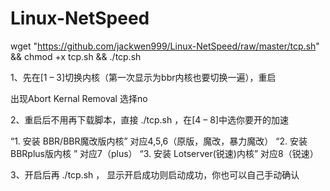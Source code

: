 # Linux-NetSpeed
wget "https://github.com/jackwen999/Linux-NetSpeed/raw/master/tcp.sh" && chmod +x tcp.sh && ./tcp.sh

1、先在[1 – 3]切换内核（第一次显示为bbr内核也要切换一遍），重启


出现Abort Kernal Removal 选择no


2、重启后不用再下载脚本，直接 ./tcp.sh ，在[4 – 8]中选你要开的加速

“1. 安装 BBR/BBR魔改版内核” 对应4,5,6（原版，魔改，暴力魔改）
“2. 安装 BBRplus版内核 ” 对应7（plus）
“3. 安装 Lotserver(锐速)内核” 对应8（锐速）

3、开启后再 ./tcp.sh ， 显示开启成功则启动成功，你也可以自己手动确认

